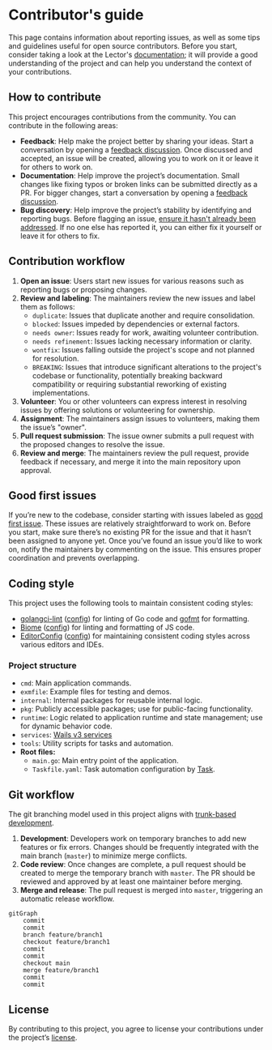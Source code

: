 # Contributor's guide

This page contains information about reporting issues, as well as some tips and guidelines useful for open source contributors. Before you start, consider taking a look at the Lector's [documentation](https://lector.pages.dev/docs); it will provide a good understanding of the project and can help you understand the context of your contributions.

## How to contribute

This project encourages contributions from the community. You can contribute in the following areas:

- **Feedback**: Help make the project better by sharing your ideas. Start a conversation by opening a [feedback discussion](https://github.com/lectorjs/lector/discussions). Once discussed and accepted, an issue will be created, allowing you to work on it or leave it for others to work on.
- **Documentation**: Help improve the project’s documentation. Small changes like fixing typos or broken links can be submitted directly as a PR. For bigger changes, start a conversation by opening a [feedback discussion](https://github.com/lectorjs/lector/discussions).
- **Bug discovery**: Help improve the project’s stability by identifying and reporting bugs. Before flagging an issue, [ensure it hasn't already been addressed](https://github.com/lectorjs/lector/issues). If no one else has reported it, you can either fix it yourself or leave it for others to fix.

## Contribution workflow

1. **Open an issue**: Users start new issues for various reasons such as reporting bugs or proposing changes.
2. **Review and labeling**: The maintainers review the new issues and label them as follows:
   - `duplicate`: Issues that duplicate another and require consolidation.
   - `blocked`: Issues impeded by dependencies or external factors.
   - `needs owner`: Issues ready for work, awaiting volunteer contribution.
   - `needs refinement`: Issues lacking necessary information or clarity.
   - `wontfix`: Issues falling outside the project's scope and not planned for resolution.
   - `BREAKING`: Issues that introduce significant alterations to the project's codebase or functionality, potentially breaking backward compatibility or requiring substantial reworking of existing implementations.
3. **Volunteer**: You or other volunteers can express interest in resolving issues by offering solutions or volunteering for ownership.
4. **Assignment**: The maintainers assign issues to volunteers, making them the issue’s "owner".
5. **Pull request submission**: The issue owner submits a pull request with the proposed changes to resolve the issue.
6. **Review and merge**: The maintainers review the pull request, provide feedback if necessary, and merge it into the main repository upon approval.

## Good first issues

If you’re new to the codebase, consider starting with issues labeled as [good first issue](https://github.com/lectorjs/lector/issues?q=is%3Aissue+is%3Aopen+label%3A%22good+first+issue%22+-label%3A%22blocked+by+upstream%22). These issues are relatively straightforward to work on. Before you start, make sure there’s no existing PR for the issue and that it hasn’t been assigned to anyone yet. Once you’ve found an issue you’d like to work on, notify the maintainers by commenting on the issue. This ensures proper coordination and prevents overlapping.

## Coding style

This project uses the following tools to maintain consistent coding styles:

- [golangci-lint](https://github.com/golangci/golangci-lint) ([config](.golangci.toml)) for linting of Go code and [gofmt](https://pkg.go.dev/cmd/gofmt) for formatting.
- [Biome](https://biomejs.dev/) ([config](gui/biome.json)) for linting and formatting of JS code.
- [EditorConfig](https://editorconfig.org/) ([config](.editorconfig)) for maintaining consistent coding styles across various editors and IDEs.

### Project structure

- `cmd`: Main application commands.
- `exmfile`: Example files for testing and demos.
- `internal`: Internal packages for reusable internal logic.
- `pkg`: Publicly accessible packages; use for public-facing functionality.
- `runtime`: Logic related to application runtime and state management; use for dynamic behavior code.
- `services`: [Wails v3 services](https://v3alpha.wails.io/learn/services/)
- `tools`: Utility scripts for tasks and automation.
- **Root files:**
  - `main.go`: Main entry point of the application.
  - `Taskfile.yaml`: Task automation configuration by [Task](https://taskfile.dev/).

## Git workflow

The git branching model used in this project aligns with [trunk-based development](https://trunkbaseddevelopment.com/).

1. **Development**: Developers work on temporary branches to add new features or fix errors. Changes should be frequently integrated with the main branch (`master`) to minimize merge conflicts.
2. **Code review**: Once changes are complete, a pull request should be created to merge the temporary branch with `master`. The PR should be reviewed and approved by at least one maintainer before merging.
3. **Merge and release**: The pull request is merged into `master`, triggering an automatic release workflow.

```mermaid
gitGraph
    commit
    commit
    branch feature/branch1
    checkout feature/branch1
    commit
    commit
    checkout main
    merge feature/branch1
    commit
    commit
```

## License

By contributing to this project, you agree to license your contributions under the project’s [license](LICENSE).

